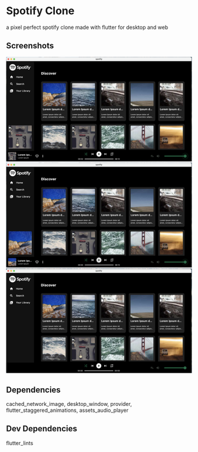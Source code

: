 # Spotify Clone

a pixel perfect spotify clone made with flutter for desktop and web

## Screenshots

![](./screenshots/Screenshot%202023-07-18%20at%2009.42.04.png)
![](./screenshots/Screenshot%202023-07-18%20at%2009.42.11.png)
![](./screenshots/Screenshot%202023-07-18%20at%2009.42.28.png)

## Dependencies

cached_network_image, desktop_window, provider, flutter_staggered_animations, assets_audio_player

## Dev Dependencies

flutter_lints
